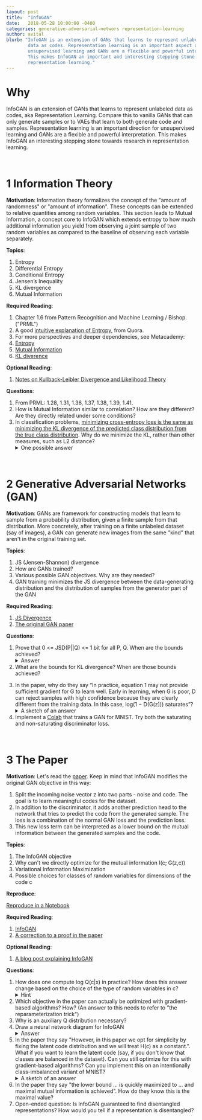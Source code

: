```yaml
---
layout: post
title:  "InfoGAN"
date:   2018-05-28 10:00:00 -0400
categories: generative-adversarial-networs representation-learning
author: avital
blurb: "InfoGAN is an extension of GANs that learns to represent unlabeled 
        data as codes. Representation learning is an important aspect of 
        unsupervised learning and GANs are a flexible and powerful interpretation.
        This makes InfoGAN an important and interesting stepping stone in
        representation learning."
---
```


# Why

InfoGAN is an extension of GANs that learns to represent unlabeled data as codes,
aka Representation Learning. Compare this to vanilla GANs that can only generate 
samples or to VAEs that learn to both generate code and samples. Representation 
learning is an important direction for unsupervised learning and GANs are a 
flexible and powerful interpretation. This makes InfoGAN an interesting stepping 
stone towards research in representation learning.

<br />

# 1 Information Theory
  **Motivation**: Information theory formalizes the concept of the "amount of randomness" or 
"amount of information". These concepts can be extended to relative quantities 
among random variables. This section leads to Mutual Information, a concept core to 
InfoGAN which extends entropy to how much additional information you yield from 
observing a joint sample of two random variables as compared to the baseline of 
observing each variable separately. 

  **Topics**:
  1. Entropy
  2. Differential Entropy
  3. Conditional Entropy
  4. Jensen’s Inequality
  5. KL divergence
  6. Mutual Information

  **Required Reading**:
  1. Chapter 1.6 from Pattern Recognition and Machine Learning / Bishop. ("PRML")
  2. A good [intuitive explanation of Entropy](https://www.quora.com/What-is-an-intuitive-explanation-of-the-concept-of-entropy-in-information-theory/answer/Peter-Gribble), from Quora.
  3. For more perspectives and deeper dependencies, see Metacademy:
  4. [Entropy](https://metacademy.org/graphs/concepts/entropy)
  5. [Mutual Information](https://metacademy.org/graphs/concepts/mutual_information)
  6. [KL diverence](https://metacademy.org/graphs/concepts/kl_divergence)
  
  **Optional Reading**:
  1. [Notes on Kullback-Leibler Divergence and Likelihood Theory](https://arxiv.org/pdf/1404.2000.pdf)

  **Questions**:
  1. From PRML: 1.28, 1.31, 1.36, 1.37, 1.38, 1.39, 1.41.
  2. How is Mutual Information similar to correlation? How are they different? Are they directly related under some conditions?
  3. In classification problems, [minimizing cross-entropy loss is the same as minimizing the KL divergence 
     of the predicted class distribution from the true class distribution](https://ai.stackexchange.com/questions/3065/why-has-cross-entropy-become-the-classification-standard-loss-function-and-not-k/4185). Why do we minimize the KL, rather
     than other measures, such as L2 distance?
     <details><summary>One possible answer</summary>
     <p>
     In classification problem: One natural measure of “goodness” is the likelihood or marginal prob of observed values. By definition, it’s P(Y | X; params), which is Prod_i P(Y = yi | X; params). This says that we want to maximize the probability of producing the “correct” yi class only, and don’t really care to push down the probability of incorrect class like L2 loss would.
     </p><p>
     E.g., suppose the true label y = [0, 1, 0] (one-hot of class label {1, 2, 3}), and the softmax of the final layer in NN is y’ = [0.2, 0.5, 0.3]. One could use L2 between these two distributions, but if instead we minimize KL divergence KL(y || y’), which is equivalent to minimizing cross-entropy loss (the standard loss everyone uses to solve this problem), we would compute 0 * log(0) + 1 * log (0.5) + 0 * log(0) = log(0.5), which describes exactly the log likelihood of the label being class 2 for this particular training example. Here choosing to minimize KL means we’re maximizing the data likelihood. I think it could also be reasonable to use L2, but we would be maximizing the data likelihood + “unobserved anti-likelihood” :) (my made up word) meaning we want to kill off all those probabilities of predicting wrong labels as well. Another reason L2 is less prefered might be that L2 involves looping over all class labels whereas KL can look only at the correct class when computing the loss.
     </p>
     </details>

<br />

# 2 Generative Adversarial Networks (GAN)
  **Motivation**: GANs are framework for constructing models that learn to sample 
  from a probability distribution, given a finite sample from that distribution.
  More concretely, after training on a finite unlabeled dataset (say of images), 
  a GAN can generate new images from the same "kind" that aren't in the original
  training set.

  **Topics**:
  1. JS (Jensen-Shannon) divergence
  2. How are GANs trained?
  3. Various possible GAN objectives. Why are they needed?
  4. GAN training minimizes the JS divergence between the data-generating distribution and the distribution of samples from the generator part of the GAN

  **Required Reading**:
  1. [JS Divergence](https://en.wikipedia.org/wiki/Jensen%E2%80%93Shannon_divergence)
  2. [The original GAN paper](https://arxiv.org/abs/1406.2661)

  **Questions**:
  1. Prove that 0 <= JSD(P||Q) <= 1 bit for all P, Q. When are the bounds achieved?
     <details><summary>Answer</summary>Start <a href="https://en.wikipedia.org/wiki/Jensen-Shannon_divergence#Relation_to_mutual_information">here</a>.
     </details>
  2. What are the bounds for KL divergence? When are those bounds achieved?
<!--- TODO:  - Why is it called the Jensen-Shannon divergence? --->
  3. In the paper, why do they say “In practice, equation 1 may not provide sufficient gradient for G to learn well. Early in learning, when G is poor, D can reject samples with high confidence because they are clearly different from the training data. In this case, log(1 − D(G(z))) saturates”?
     <details><summary>A sketch of an answer</summary>
       <a href="/assets/gan_gradient.pdf">Understanding the vanishing generator gradients point in the GAN paper</a>
     </details>
  4. Implement a [Colab](https://colab.research.google.com/) that trains a GAN for MNIST. Try both the saturating and non-saturating discriminator loss.


<br />

# 3 The Paper
  **Motivation**: Let's read the [paper](https://arxiv.org/abs/1606.03657). Keep
  in mind that InfoGAN modifies the original GAN objective in this way:
  1. Split the incoming noise vector z into two parts - noise and code. The goal 
     is to learn meaningful codes for the dataset.
  2. In addition to the discriminator, it adds another prediction head to the 
     network that tries to predict the code from the generated sample. The loss 
     is a combination of the normal GAN loss and the prediction loss.
  3. This new loss term can be interpreted as a lower bound on the mutual 
     information between the generated samples and the code.

  **Topics**:
  1. The InfoGAN objective
  2. Why can't we directly optimize for the mutual information I(c; G(z,c))
  3. Variational Information Maximization
  4. Possible choices for classes of random variables for dimensions of the code c

  **Reproduce**:
  
  <a class="colab-reproduce" href="https://colab.research.google.com/drive/1JkCI_n2U2i6DFU8NKk3P6EkPo3ZTKAaq#forceEdit=true&offline=true&sandboxMode=true" class="colab-root">Reproduce in a
    <span>Notebook</span></a>

<!--- [Open in Colab](https://colab.research.google.com/drive/1JkCI_n2U2i6DFU8NKk3P6EkPo3ZTKAaq#forceEdit=true&offline=true&sandboxMode=true)
-->

  **Required Reading**:
  1. [InfoGAN](https://arxiv.org/abs/1606.03657)
  2. [A correction to a proof in the paper](http://aoliver.org/assets/correct-proof-of-infogan-lemma.pdf)
  
  **Optional Reading**:
  1. [A blog post explaining InfoGAN](https://towardsdatascience.com/infogan-generative-adversarial-networks-part-iii-380c0c6712cd)

  **Questions**:
  1. How does one compute log Q(c|x) in practice? How does this answer change based on the choice of the type of random variables in c?
     <details><summary>Hint</summary>
       <p>What is log Q(c|x) when c is a Gaussian centered at f_theta(x)? What about when c is the output of a softmax?
       </p><p>
       See section 6 in the paper.
       </p> 
     </details>
  2. Which objective in the paper can actually be optimized with gradient-based algorithms? How? (An answer to this needs to refer to "the reparameterization trick")
  3. Why is an auxiliary Q distribution necessary?
  4. Draw a neural network diagram for InfoGAN
     <details><summary>Answer</summary>
       There is a good diagram in <a href="https://towardsdatascience.com/infogan-generative-adversarial-networks-part-iii-380c0c6712cd">this blog post</a>
     </details>
  5. In the paper they say "However, in this paper we opt for
simplicity by fixing the latent code distribution and we will treat H(c) as a constant.". What if you want to learn
the latent code (say, if you don't know that classes are balanced in the dataset). Can you still optimize for this with gradient-based algorithms? Can you implement this on an intentionally class-imbalanced variant of MNIST?
     <details><summary>A sketch of an answer</summary>
     You could imagine learning the parameters of the distribution of c, if you can get H(c) to be a differentiable function of those parameters.
     </details>
  6. In the paper they say "the lower bound ... is quickly maximized to ... and maximal mutual information is achieved". How do they know this is the maximal value?
  7. Open-ended question: Is InfoGAN guaranteed to find disentangled representations? How would you tell if a representation is disentangled?
